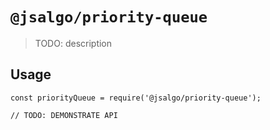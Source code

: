 # `@jsalgo/priority-queue`

> TODO: description

## Usage

```
const priorityQueue = require('@jsalgo/priority-queue');

// TODO: DEMONSTRATE API
```

